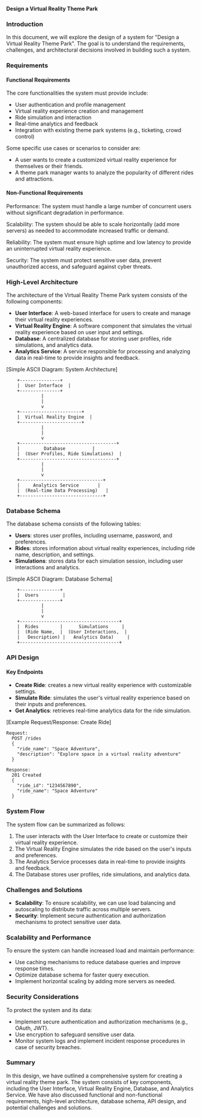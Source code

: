 **Design a Virtual Reality Theme Park**

### Introduction

In this document, we will explore the design of a system for "Design a Virtual Reality Theme Park". The goal is to understand the requirements, challenges, and architectural decisions involved in building such a system.

### Requirements

#### Functional Requirements

The core functionalities the system must provide include:

* User authentication and profile management
* Virtual reality experience creation and management
* Ride simulation and interaction
* Real-time analytics and feedback
* Integration with existing theme park systems (e.g., ticketing, crowd control)

Some specific use cases or scenarios to consider are:

* A user wants to create a customized virtual reality experience for themselves or their friends.
* A theme park manager wants to analyze the popularity of different rides and attractions.

#### Non-Functional Requirements

Performance: The system must handle a large number of concurrent users without significant degradation in performance.

Scalability: The system should be able to scale horizontally (add more servers) as needed to accommodate increased traffic or demand.

Reliability: The system must ensure high uptime and low latency to provide an uninterrupted virtual reality experience.

Security: The system must protect sensitive user data, prevent unauthorized access, and safeguard against cyber threats.

### High-Level Architecture

The architecture of the Virtual Reality Theme Park system consists of the following components:

* **User Interface**: A web-based interface for users to create and manage their virtual reality experiences.
* **Virtual Reality Engine**: A software component that simulates the virtual reality experience based on user input and settings.
* **Database**: A centralized database for storing user profiles, ride simulations, and analytics data.
* **Analytics Service**: A service responsible for processing and analyzing data in real-time to provide insights and feedback.

[Simple ASCII Diagram: System Architecture]

```
    +---------------+
    |  User Interface  |
    +---------------+
             |
             |
             v
    +-----------------------+
    |  Virtual Reality Engine  |
    +-----------------------+
             |
             |
             v
    +------------------------------------+
    |         Database          |
    |  (User Profiles, Ride Simulations)  |
    +------------------------------------+
             |
             |
             v
    +-------------------------------+
    |     Analytics Service       |
    |  (Real-time Data Processing)   |
    +-------------------------------+
```

### Database Schema

The database schema consists of the following tables:

* **Users**: stores user profiles, including username, password, and preferences.
* **Rides**: stores information about virtual reality experiences, including ride name, description, and settings.
* **Simulations**: stores data for each simulation session, including user interactions and analytics.

[Simple ASCII Diagram: Database Schema]

```
    +---------------+
    |  Users         |
    +---------------+
             |
             |
             v
    +-------------------------------------+
    |  Rides        |      Simulations     |
    |  (Ride Name,  |  (User Interactions,  |
    |   Description) |   Analytics Data)     |
    +-------------------------------------+
```

### API Design

#### Key Endpoints

* **Create Ride**: creates a new virtual reality experience with customizable settings.
* **Simulate Ride**: simulates the user's virtual reality experience based on their inputs and preferences.
* **Get Analytics**: retrieves real-time analytics data for the ride simulation.

[Example Request/Response: Create Ride]

```
Request:
  POST /rides
  {
    "ride_name": "Space Adventure",
    "description": "Explore space in a virtual reality adventure"
  }

Response:
  201 Created
  {
    "ride_id": "1234567890",
    "ride_name": "Space Adventure"
  }
```

### System Flow

The system flow can be summarized as follows:

1. The user interacts with the User Interface to create or customize their virtual reality experience.
2. The Virtual Reality Engine simulates the ride based on the user's inputs and preferences.
3. The Analytics Service processes data in real-time to provide insights and feedback.
4. The Database stores user profiles, ride simulations, and analytics data.

### Challenges and Solutions

* **Scalability**: To ensure scalability, we can use load balancing and autoscaling to distribute traffic across multiple servers.
* **Security**: Implement secure authentication and authorization mechanisms to protect sensitive user data.

### Scalability and Performance

To ensure the system can handle increased load and maintain performance:

* Use caching mechanisms to reduce database queries and improve response times.
* Optimize database schema for faster query execution.
* Implement horizontal scaling by adding more servers as needed.

### Security Considerations

To protect the system and its data:

* Implement secure authentication and authorization mechanisms (e.g., OAuth, JWT).
* Use encryption to safeguard sensitive user data.
* Monitor system logs and implement incident response procedures in case of security breaches.

### Summary

In this design, we have outlined a comprehensive system for creating a virtual reality theme park. The system consists of key components, including the User Interface, Virtual Reality Engine, Database, and Analytics Service. We have also discussed functional and non-functional requirements, high-level architecture, database schema, API design, and potential challenges and solutions.